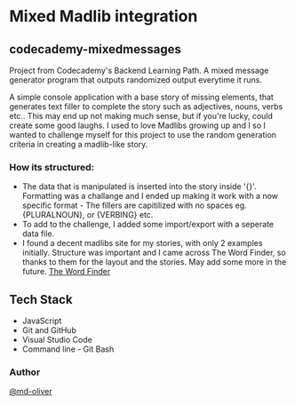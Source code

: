 # Mixed Madlib integration

## codecademy-mixedmessages

Project from Codecademy's Backend Learning Path.
A mixed message generator program that outputs randomized output everytime it runs.

A simple console application with a base story of missing elements, that generates text filler to complete the story such as adjectives, nouns, verbs etc.. This may end up not making much sense, but if you're lucky, could create some good laughs. I used to love Madlibs growing up and I so I wanted to challenge myself for this project to use the random generation criteria in creating a madlib-like story.

### How its structured:

- The data that is manipulated is inserted into the story inside '{}'. Formatting was a challange and I ended up making it work with a now specific format - The fillers are capitilized with no spaces eg. {PLURALNOUN}, or {VERBING} etc.
- To add to the challenge, I added some import/export with a seperate data file.
- I found a decent madlibs site for my stories, with only 2 examples initially. Structure was important and I came across The Word Finder, so thanks to them for the layout and the stories. May add some more in the future. <a href="https://www.thewordfinder.com/wordlibs/" target="_blank">The Word Finder</a>

## Tech Stack

- JavaScript
- Git and GitHub
- Visual Studio Code
- Command line - Git Bash

### Author

<a href="https://github.com/md-oliver" target="_blank">@md-oliver</a>

